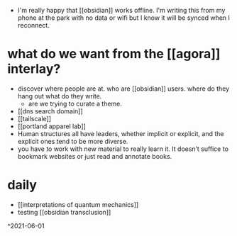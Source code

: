 - I'm really happy that [[obsidian]] works offline. I'm writing this from my phone at the park with no data or wifi but I know it will be synced when I reconnect. 

# what do we want from the [[agora]] interlay? 
- discover where people are at. who are [[obsidian]] users. where do they hang out what do they write. 
	- are we trying to curate a theme. 
- [[dns search domain]]
- [[tailscale]]
- [[portland apparel lab]]
- Human structures all have leaders, whether implicit or explicit, and the explicit ones tend to be more diverse.
- you have to work with new material to really learn it. It doesn’t suffice to bookmark websites or just read and annotate books.

# daily
- [[interpretations of quantum mechanics]] 
- testing [[obsidian transclusion]]

^2021-06-01
